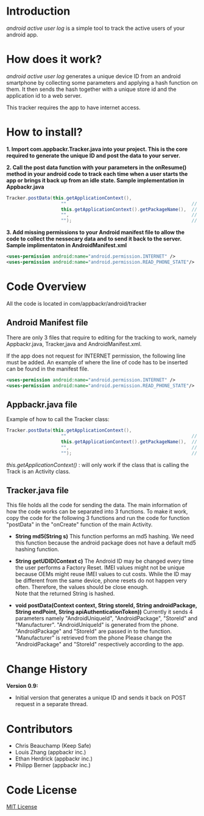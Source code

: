 # Introduction
_android active user log_ is a simple tool to track the active users of your android app.

# How does it work?

_android active user log_ generates a unique device ID from an android smartphone by collecting some parameters and applying a hash function on them. It then sends the hash together with a unique store id and the application id to a web server.

This tracker requires the app to have internet access.

# How to install?

**1. Import com.appbackr.Tracker.java into your project. This is the core required to generate the unique ID and post the data to your server.**

**2. Call the post data function with your parameters in the onResume() method in your android code to track each time when a user starts the app or brings it back up from an idle state. Sample implementation in Appbackr.java**

```java
Tracker.postData(this.getApplicationContext(),
    				""												// Enter your store ID
    				this.getApplicationContext().getPackageName(),	// You Android Package name
					"",												// end point URL
					"");											// API authentication token
```

**3. Add missing permissions to your Android manifest file to allow the code to collect the nessecary data and to send it back to the server. Sample implimentaton in AndroidManifest.xml**

```xml
<uses-permission android:name="android.permission.INTERNET" />
<uses-permission android:name="android.permission.READ_PHONE_STATE"/>
```

# Code Overview

All the code is located in com/appbackr/android/tracker

## Android Manifest file

There are only 3 files that require to editing for the tracking to work, namely Appbackr.java, Tracker,java and AndroidManifest.xml.

If the app does not request for INTERNET permission, the following line must be added. An example of where the line of code has to be inserted can be found in the manifest file.

```xml
<uses-permission android:name="android.permission.INTERNET" />
<uses-permission android:name="android.permission.READ_PHONE_STATE"/>
```

## Appbackr.java file

Example of how to call the Tracker class:
	
```java
Tracker.postData(this.getApplicationContext(),
    				""												// Enter your store ID
    				this.getApplicationContext().getPackageName(),	// You Android Package name
					"",												// end point URL
					"");											// API authentication token
```

_this.getApplicationContext()_ : will only work if the class that is calling the Track is an Activity class.
	
## Tracker.java file

This file holds all the code for sending the data. The main information of how the code works can be separated into 3 functions. To make it work, copy the code for the following 3 functions and run the code for function "postData" in the "onCreate" function of the main Activity.

* **String md5(String s)** 
	This function performs an md5 hashing. We need this function because the android package does not have a default md5 hashing function.

* **String getUDID(Context c)**
	The Android ID may be changed every time the user performs a Factory Reset. IMEI values might not be unique because OEMs might reuse IMEI values to cut costs.
	While the ID may be different from the same device, phone resets do not happen very often. Therefore, the values should be close enough.	
	Note that the returned String is hashed. 

* **void postData(Context context, String storeId, String androidPackage, String endPoint, String apiAuthenticationToken))**
	Currently it sends 4 parameters namely "AndroidUniqueId", 
	"AndroidPackage", "StoreId" and "Manufacturer". "AndroidUniqueId" is 
	generated from the phone. "AndroidPackage" and "StoreId" are passed in to 
	the function. "Manufacturer" is retrieved from the phone Please change the 
	"AndroidPackage" and "StoreId" respectively according to the app.

# Change History
**Version 0.9:**

* Initial version that generates a unique ID and sends it back on POST request in a separate thread.

# Contributors

* Chris Beauchamp (Keep Safe)
* Louis Zhang (appbackr inc.)
* Ethan Herdrick (appbackr inc.)
* Philipp Berner (appbackr inc.)

# Code License

[MIT License](http://www.opensource.org/licenses/mit-license.php)